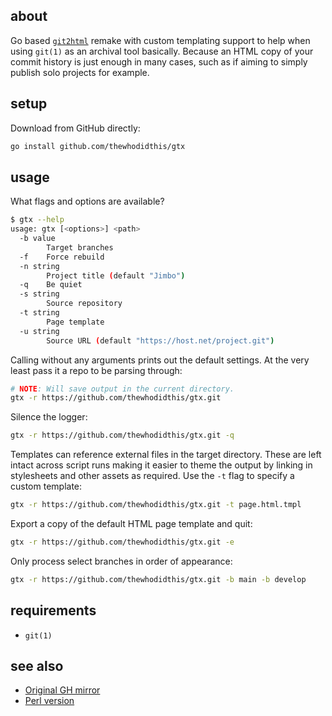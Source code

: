 ## about

Go based [`git2html`](https://github.com/Hypercubed/git2html) remake with custom templating support to help when using `git(1)` as an archival tool basically. Because an HTML copy of your commit history is just enough in many cases, such as if aiming to simply publish solo projects for example.

## setup

Download from GitHub directly:

```sh
go install github.com/thewhodidthis/gtx
```

## usage

What flags and options are available?

```sh
$ gtx --help
usage: gtx [<options>] <path>
  -b value
    	Target branches
  -f	Force rebuild
  -n string
    	Project title (default "Jimbo")
  -q	Be quiet
  -s string
    	Source repository
  -t string
    	Page template
  -u string
    	Source URL (default "https://host.net/project.git")
```

Calling without any arguments prints out the default settings. At the very least pass it a repo to be parsing through:

```sh
# NOTE: Will save output in the current directory.
gtx -r https://github.com/thewhodidthis/gtx.git
```

Silence the logger:

```sh
gtx -r https://github.com/thewhodidthis/gtx.git -q
```

Templates can reference external files in the target directory. These are left intact across script runs making it easier to theme the output by linking in stylesheets and other assets as required. Use the `-t` flag to specify a custom template:

```sh
gtx -r https://github.com/thewhodidthis/gtx.git -t page.html.tmpl
```

Export a copy of the default HTML page template and quit:

```sh
gtx -r https://github.com/thewhodidthis/gtx.git -e
```

Only process select branches in order of appearance:

```sh
gtx -r https://github.com/thewhodidthis/gtx.git -b main -b develop
```

## requirements

- `git(1)`

## see also

- [Original GH mirror](https://github.com/Hypercubed/git2html)
- [Perl version](https://github.com/mmitch/git2html)
